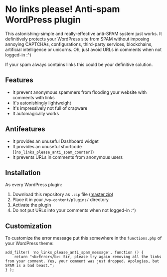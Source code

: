 # No links please! Anti-spam WordPress plugin

This astonishing-simple and really-effective anti-SPAM system just works. It definitively protects your WordPress site from SPAM without imposing annoying CAPTCHAs, configurations, third-party services, blockchains, artificial intelligence or unicorns. Oh, just avoid URLs in comments when not logged-in :^)

If your spam always contains links this could be your definitive solution.

## Features

* It prevent anonymous spammers from flooding your website with comments with links
* It's astonishingly lightweight
* It's impressively not full of crapware
* It automagically works

## Antifeatures

* It provides an unuseful Dashboard widget
* It provides an unuseful shortcode (`[no_links_please_anti_spam_counter]`)
* It prevents URLs in comments from anonymous users

## Installation

As every WordPress plugin:

1. Download this repository as `.zip` file ([master.zip](https://github.com/valerio-bozzolan/wp-no-links-please-anti-spam/archive/master.zip))
2. Place it in your `/wp-content/plugins/` directory
3. Activate the plugin
4. Do not put URLs into your comments when not logged-in :^)

## Customization

To customize the error message put this somewhere in the `functions.php` of your WordPress theme:

	add_filter( 'no_links_please_anti_spam_message', function () {
		return "<b>Error</b>: Sir, please try again removing all the links from your comment. Yes, your comment was just dropped. Apologies, but SPAM is a bad beast.";
	} );
